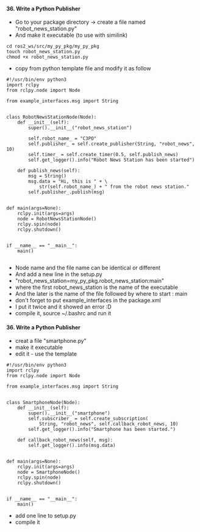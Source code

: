 <H4>36. Write a Python Publisher</H4>

- Go to your package directory -> create a file named "robot_news_station.py"
- And make it executable (to use with similink)

```
cd ros2_ws/src/my_py_pkg/my_py_pkg
touch robot_news_station.py
chmod +x robot_news_station.py
 ```
- copy from python template file and modify it as follow

```
#!/usr/bin/env python3
import rclpy
from rclpy.node import Node

from example_interfaces.msg import String


class RobotNewsStationNode(Node):
    def __init__(self):
        super().__init__("robot_news_station")

        self.robot_name_ = "C3PO"
        self.publisher_ = self.create_publisher(String, "robot_news", 10)
        self.timer_ = self.create_timer(0.5, self.publish_news)
        self.get_logger().info("Robot News Station has been started")

    def publish_news(self):
        msg = String()
        msg.data = "Hi, this is " + \
            str(self.robot_name_) + " from the robot news station."
        self.publisher_.publish(msg)


def main(args=None):
    rclpy.init(args=args)
    node = RobotNewsStationNode()
    rclpy.spin(node)
    rclpy.shutdown()


if __name__ == "__main__":
    main()


```
- Node name and the file name can be identical or different
- And add a new line in the setup.py
- "robot_news_station=my_py_pkg.robot_news_station:main"
- where the first robot_news_station is the name of the executable
- And the later is the name of the file followed by where to start : main 
- don't forget to put   <depend>example_interfaces</depend> in the package.xml
- I put it twice and it showed an error :D
- compile it, source ~/.bashrc and run it

<H4>36. Write a Python Publisher</H4>

- creat a file "smartphone.py"
- make it executable
- edit it - use the template

```
#!/usr/bin/env python3
import rclpy
from rclpy.node import Node

from example_interfaces.msg import String


class SmartphoneNode(Node):
    def __init__(self):
        super().__init__("smartphone")
        self.subscriber_ = self.create_subscription(
            String, "robot_news", self.callback_robot_news, 10)
        self.get_logger().info("Smartphone has been started.")

    def callback_robot_news(self, msg):
        self.get_logger().info(msg.data)


def main(args=None):
    rclpy.init(args=args)
    node = SmartphoneNode()
    rclpy.spin(node)
    rclpy.shutdown()


if __name__ == "__main__":
    main()

```
- add one line to setup.py
- compile it 
